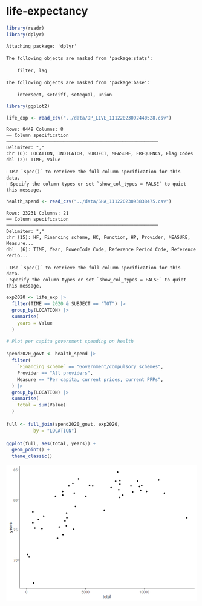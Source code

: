 life-expectancy
================

``` r
library(readr)
library(dplyr)
```


    Attaching package: 'dplyr'

    The following objects are masked from 'package:stats':

        filter, lag

    The following objects are masked from 'package:base':

        intersect, setdiff, setequal, union

``` r
library(ggplot2)
```

``` r
life_exp <- read_csv("../data/DP_LIVE_11122023092440528.csv")
```

    Rows: 8449 Columns: 8
    ── Column specification ────────────────────────────────────────────────────────
    Delimiter: ","
    chr (6): LOCATION, INDICATOR, SUBJECT, MEASURE, FREQUENCY, Flag Codes
    dbl (2): TIME, Value

    ℹ Use `spec()` to retrieve the full column specification for this data.
    ℹ Specify the column types or set `show_col_types = FALSE` to quiet this message.

``` r
health_spend <- read_csv("../data/SHA_11122023093838475.csv")
```

    Rows: 23231 Columns: 21
    ── Column specification ────────────────────────────────────────────────────────
    Delimiter: ","
    chr (15): HF, Financing scheme, HC, Function, HP, Provider, MEASURE, Measure...
    dbl  (6): TIME, Year, PowerCode Code, Reference Period Code, Reference Perio...

    ℹ Use `spec()` to retrieve the full column specification for this data.
    ℹ Specify the column types or set `show_col_types = FALSE` to quiet this message.

``` r
exp2020 <- life_exp |> 
  filter(TIME == 2020 & SUBJECT == "TOT") |> 
  group_by(LOCATION) |> 
  summarise(
    years = Value
  )
```

``` r
# Plot per capita government spending on health

spend2020_govt <- health_spend |> 
  filter(
    `Financing scheme` == "Government/compulsory schemes",
    Provider == "All providers",
    Measure == "Per capita, current prices, current PPPs",
  ) |> 
  group_by(LOCATION) |> 
  summarise(
    total = sum(Value)
  )

full <- full_join(spend2020_govt, exp2020,
          by = "LOCATION")

ggplot(full, aes(total, years)) +
  geom_point() +
  theme_classic()
```

![](../figs/govt-expenditure-percapita-1.png)
